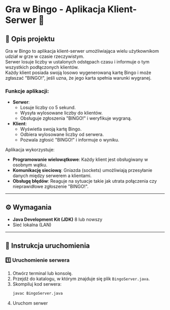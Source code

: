 # Gra w Bingo - Aplikacja Klient-Serwer 🎲

## 📜 Opis projektu
Gra w Bingo to aplikacja klient-serwer umożliwiająca wielu użytkownikom udział w grze w czasie rzeczywistym.  
Serwer losuje liczby w ustalonych odstępach czasu i informuje o tym wszystkich podłączonych klientów.  
Każdy klient posiada swoją losowo wygenerowaną kartę Bingo i może zgłaszać "BINGO!", jeśli uzna, że jego karta spełnia warunki wygranej.

### Funkcje aplikacji:
- **Serwer**: 
  - Losuje liczby co 5 sekund.
  - Wysyła wylosowane liczby do klientów.
  - Obsługuje zgłoszenia "BINGO!" i weryfikuje wygraną.
- **Klient**: 
  - Wyświetla swoją kartę Bingo.
  - Odbiera wylosowane liczby od serwera.
  - Pozwala zgłosić "BINGO!" i informuje o wyniku.

Aplikacja wykorzystuje:
- **Programowanie wielowątkowe**: Każdy klient jest obsługiwany w osobnym wątku.
- **Komunikację sieciową**: Gniazda (sockets) umożliwiają przesyłanie danych między serwerem a klientami.
- **Obsługę błędów**: Reaguje na sytuacje takie jak utrata połączenia czy nieprawidłowe zgłoszenie "BINGO!".

---

## ⚙️ Wymagania
- **Java Development Kit (JDK)** 8 lub nowszy
- Sieć lokalna (LAN)

---

## 🚀 Instrukcja uruchomienia

### 1️⃣ Uruchomienie serwera
1. Otwórz terminal lub konsolę.
2. Przejdź do katalogu, w którym znajduje się plik `BingoServer.java`.
3. Skompiluj kod serwera:
   ```bash
   javac BingoServer.java

4. Uruchom serwer
